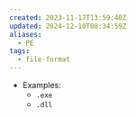 ```yaml
---
created: 2023-11-17T13:59:40Z
updated: 2024-12-10T08:34:59Z
aliases:
  - PE
tags:
  - file-format
---
```

- Examples:
	- `.exe`
	- `.dll`